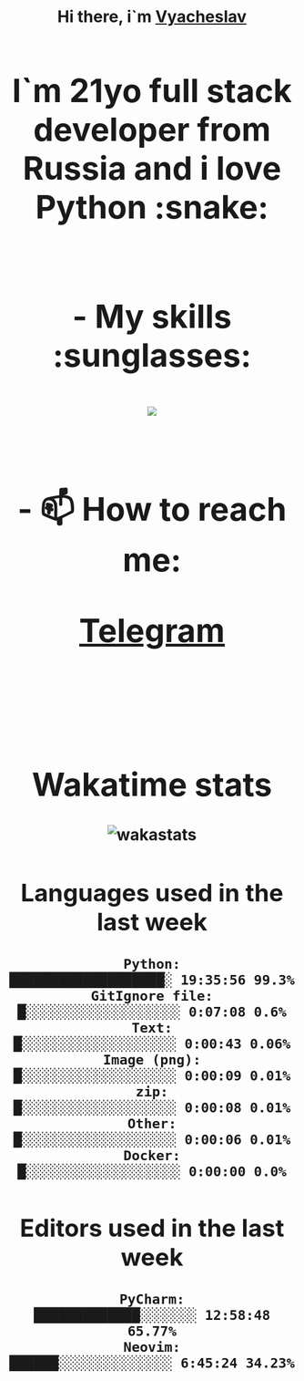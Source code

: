 <h1 align='center'>Hi there, i`m <a href='https://t.me/syavabrazzzers'>Vyacheslav<a/> <h1/>

<p>I`m 21yo full stack developer from Russia and i love Python :snake: <p/>

<br>
- My skills :sunglasses:
<p align="center">
    <img src="https://skillicons.dev/icons?i=git,docker,linux,postgres,mysql,python,django,fastapi,javascript,typescript,react,next,tailwind" />
<p/>

<br>
- 📫 How to reach me: 
<p>
<a href='https://t.me/syavabrazzzers'>Telegram<a/>
<p/>
<br>

<h1 align='center'>Wakatime stats</h1>

<img alt="wakastats" src="https://waka-widget.up.railway.app/language?langs=all&user=TaiLo&randomGradient=true&bgLineColor=696969&maxLangs=5&theme=dark" />
    
<!--START_SECTION:waka-->
## Languages used in the last week
```text
Python:               ███████████████████░ 19:35:56 99.3%
GitIgnore file:       █░░░░░░░░░░░░░░░░░░░ 0:07:08 0.6%
Text:                 █░░░░░░░░░░░░░░░░░░░ 0:00:43 0.06%
Image (png):          █░░░░░░░░░░░░░░░░░░░ 0:00:09 0.01%
zip:                  █░░░░░░░░░░░░░░░░░░░ 0:00:08 0.01%
Other:                █░░░░░░░░░░░░░░░░░░░ 0:00:06 0.01%
Docker:               █░░░░░░░░░░░░░░░░░░░ 0:00:00 0.0%
```
## Editors used in the last week
```text
PyCharm:              █████████████░░░░░░░ 12:58:48 65.77%
Neovim:               ██████░░░░░░░░░░░░░░ 6:45:24 34.23%
```

<!--END_SECTION:waka-->


